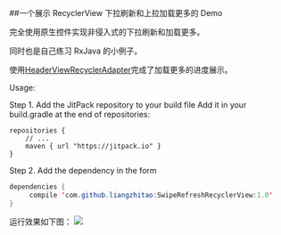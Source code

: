 ##一个展示 RecyclerView 下拉刷新和上拉加载更多的 Demo

完全使用原生控件实现非侵入式的下拉刷新和加载更多。

同时也是自己练习 RxJava 的小例子。

使用[HeaderViewRecyclerAdapter](https://gist.github.com/darnmason/7bbf8beae24fe7296c8a)完成了加载更多的进度展示。

Usage:

Step 1. Add the JitPack repository to your build file
Add it in your build.gradle at the end of repositories:

```
repositories {
    // ...
    maven { url "https://jitpack.io" }
}
```

Step 2. Add the dependency in the form

```Java
dependencies {
	 compile 'com.github.liangzhitao:SwipeRefreshRecyclerView:1.0'
}
```

运行效果如下图：
![](https://github.com/liangzhitao/SwipeRefreshRecyclerView/blob/master/RefreshRecyclerView.gif)
